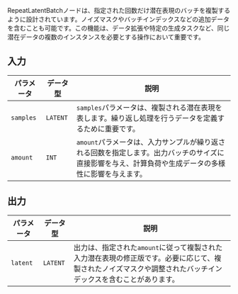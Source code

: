 
RepeatLatentBatchノードは、指定された回数だけ潜在表現のバッチを複製するように設計されています。ノイズマスクやバッチインデックスなどの追加データを含むことも可能です。この機能は、データ拡張や特定の生成タスクなど、同じ潜在データの複数のインスタンスを必要とする操作において重要です。

## 入力

| パラメータ | データ型 | 説明 |
|-----------|-------------|-------------|
| `samples` | `LATENT`    | `samples`パラメータは、複製される潜在表現を表します。繰り返し処理を行うデータを定義するために重要です。 |
| `amount`  | `INT`       | `amount`パラメータは、入力サンプルが繰り返される回数を指定します。出力バッチのサイズに直接影響を与え、計算負荷や生成データの多様性に影響を与えます。 |

## 出力

| パラメータ | データ型 | 説明 |
|-----------|-------------|-------------|
| `latent`  | `LATENT`    | 出力は、指定された`amount`に従って複製された入力潜在表現の修正版です。必要に応じて、複製されたノイズマスクや調整されたバッチインデックスを含むことがあります。 |
